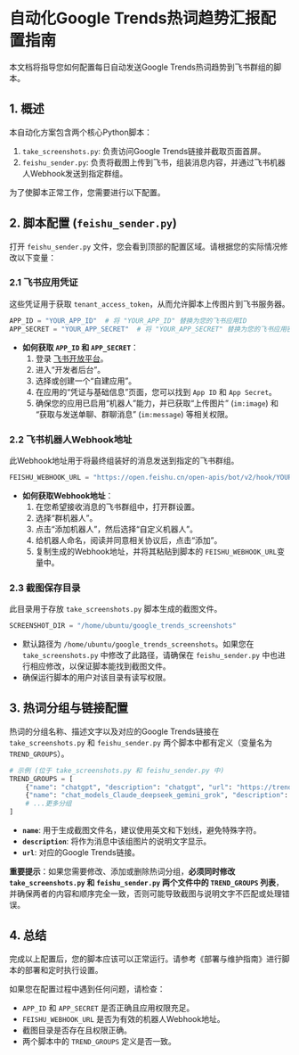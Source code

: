 # 自动化Google Trends热词趋势汇报配置指南

本文档将指导您如何配置每日自动发送Google Trends热词趋势到飞书群组的脚本。

## 1. 概述

本自动化方案包含两个核心Python脚本：

1.  `take_screenshots.py`: 负责访问Google Trends链接并截取页面首屏。
2.  `feishu_sender.py`: 负责将截图上传到飞书，组装消息内容，并通过飞书机器人Webhook发送到指定群组。

为了使脚本正常工作，您需要进行以下配置。

## 2. 脚本配置 (`feishu_sender.py`)

打开 `feishu_sender.py` 文件，您会看到顶部的配置区域。请根据您的实际情况修改以下变量：

### 2.1 飞书应用凭证

这些凭证用于获取 `tenant_access_token`，从而允许脚本上传图片到飞书服务器。

```python
APP_ID = "YOUR_APP_ID"  # 将 "YOUR_APP_ID" 替换为您的飞书应用ID
APP_SECRET = "YOUR_APP_SECRET"  # 将 "YOUR_APP_SECRET" 替换为您的飞书应用密钥
```

-   **如何获取 `APP_ID` 和 `APP_SECRET`**：
    1.  登录 [飞书开放平台](https://open.feishu.cn/)。
    2.  进入“开发者后台”。
    3.  选择或创建一个“自建应用”。
    4.  在应用的“凭证与基础信息”页面，您可以找到 `App ID` 和 `App Secret`。
    5.  确保您的应用已启用“机器人”能力，并已获取“上传图片” (`im:image`) 和 “获取与发送单聊、群聊消息” (`im:message`) 等相关权限。

### 2.2 飞书机器人Webhook地址

此Webhook地址用于将最终组装好的消息发送到指定的飞书群组。

```python
FEISHU_WEBHOOK_URL = "https://open.feishu.cn/open-apis/bot/v2/hook/YOUR_WEBHOOK_KEY" # 将 YOUR_WEBHOOK_KEY 替换为您的实际Webhook Key
```

-   **如何获取Webhook地址**：
    1.  在您希望接收消息的飞书群组中，打开群设置。
    2.  选择“群机器人”。
    3.  点击“添加机器人”，然后选择“自定义机器人”。
    4.  给机器人命名，阅读并同意相关协议后，点击“添加”。
    5.  复制生成的Webhook地址，并将其粘贴到脚本的 `FEISHU_WEBHOOK_URL`变量中。

### 2.3 截图保存目录

此目录用于存放 `take_screenshots.py` 脚本生成的截图文件。

```python
SCREENSHOT_DIR = "/home/ubuntu/google_trends_screenshots"
```

-   默认路径为 `/home/ubuntu/google_trends_screenshots`。如果您在 `take_screenshots.py` 中修改了此路径，请确保在 `feishu_sender.py` 中也进行相应修改，以保证脚本能找到截图文件。
-   确保运行脚本的用户对该目录有读写权限。

## 3. 热词分组与链接配置

热词的分组名称、描述文字以及对应的Google Trends链接在 `take_screenshots.py` 和 `feishu_sender.py` 两个脚本中都有定义（变量名为 `TREND_GROUPS`）。

```python
# 示例 (位于 take_screenshots.py 和 feishu_sender.py 中)
TREND_GROUPS = [
    {"name": "chatgpt", "description": "chatgpt", "url": "https://trends.google.com/trends/explore?date=now%207-d&q=chatgpt&hl=zh-CN"},
    {"name": "chat_models_Claude_deepseek_gemini_grok", "description": "chat模型词：Claude/deepseek/gemini/grok", "url": "https://trends.google.com/trends/explore?date=now%207-d&q=Claude,deepseek,gemini,grok&hl=zh-CN"},
    # ...更多分组
]
```

-   **`name`**: 用于生成截图文件名，建议使用英文和下划线，避免特殊字符。
-   **`description`**: 将作为消息中该组图片的说明文字显示。
-   **`url`**: 对应的Google Trends链接。

**重要提示**：如果您需要修改、添加或删除热词分组，**必须同时修改 `take_screenshots.py` 和 `feishu_sender.py` 两个文件中的 `TREND_GROUPS` 列表**，并确保两者的内容和顺序完全一致，否则可能导致截图与说明文字不匹配或处理错误。

## 4. 总结

完成以上配置后，您的脚本应该可以正常运行。请参考《部署与维护指南》进行脚本的部署和定时执行设置。

如果您在配置过程中遇到任何问题，请检查：

-   `APP_ID` 和 `APP_SECRET` 是否正确且应用权限充足。
-   `FEISHU_WEBHOOK_URL` 是否为有效的机器人Webhook地址。
-   截图目录是否存在且权限正确。
-   两个脚本中的 `TREND_GROUPS` 定义是否一致。

